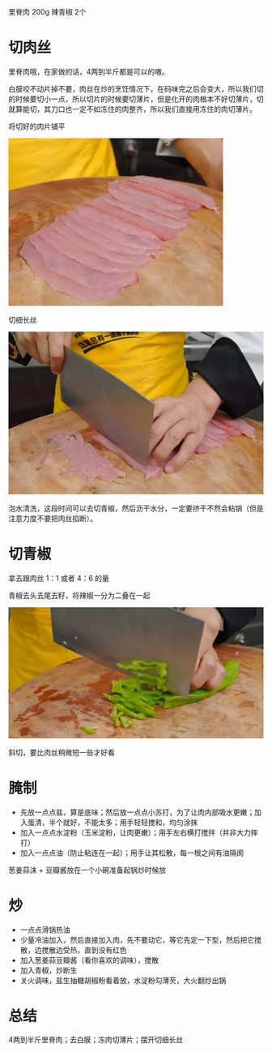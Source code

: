 里脊肉  200g
辣青椒  2个


# 切肉丝

里脊肉哦，在家做的话，4两到半斤都是可以的嗷。

白膜咬不动片掉不要，肉丝在炒的烹饪情况下，在码味完之后会变大，所以我们切的时候要切小一点，所以切片的时候要切薄片，但是化开的肉根本不好切薄片，切就算能切，其刀口也一定不如冻住的肉整齐，所以我们直接用冻住的肉切薄片。

将切好的肉片铺平

![alt text](切肉片.png)

切细长丝

![alt text](切肉丝.png)

泡水清洗，这段时间可以去切青椒，然后沥干水分，一定要挤干不然会粘锅（但是注意力度不要把肉丝掐断）。

# 切青椒

拿去跟肉丝 1：1 或者 4：6 的量

青椒去头去尾去籽，将辣椒一分为二叠在一起

![alt text](切青椒.png)

斜切，要比肉丝稍微短一些才好看

# 腌制

- 先放一点点盐，算是底味；然后放一点点小苏打，为了让肉内部吸水更嫩；加入蛋清，半个就好，不能太多；用手轻轻搅和，均匀涂抹
- 加入一点点水淀粉（玉米淀粉，让肉更嫩）；用手左右横打搅拌（并非大力摔打）
- 加入一点点油（防止粘连在一起）；用手让其松散，每一根之间有油隔阂

葱姜蒜沫 + 豆瓣酱放在一个小碗准备起锅炒时候放

# 炒

- 一点点滑锅热油
- 少量冷油加入，然后直接加入肉，先不要动它，等它先定一下型，然后把它搅散，边搅散边受热，直到没有红色
- 加入葱姜蒜豆瓣酱（看你喜欢的调味），搅散
- 加入青椒，炒断生
- 关火调味，盐生抽糖胡椒粉看着放，水淀粉勾薄芡，大火翻炒出锅

# 总结

4两到半斤里脊肉；去白膜；冻肉切薄片；摆开切细长丝

